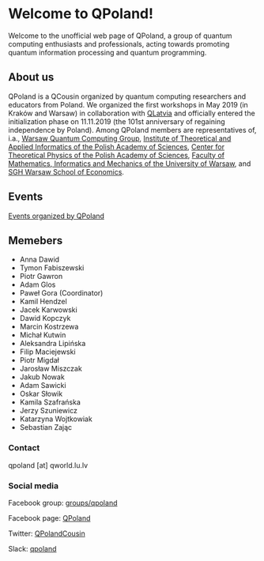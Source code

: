 # Welcome to QPoland!

Welcome to the unofficial web page of QPoland, a group of quantum computing enthusiasts and professionals, acting towards promoting quantum information processing and quantum programming. 

## About us

QPoland is a QCousin organized by quantum computing researchers and educators from Poland. We organized the first workshops in May 2019 (in Kraków and Warsaw) in collaboration with [QLatvia](https://qworld.lu.lv/index.php/qlatvia/) and officially entered the initialization phase on 11.11.2019 (the 101st anniversary of regaining independence by Poland). Among QPoland members are representatives of, i.a., [Warsaw Quantum Computing Group](https://www.facebook.com/groups/warsaw.quantum), [Institute of Theoretical and Applied Informatics of the Polish Academy of Sciences](https://iitis.pl/en), [Center for Theoretical Physics of the Polish Academy of Sciences](http://www.cft.edu.pl/), [Faculty of Mathematics, Informatics and Mechanics of the University of Warsaw](https://www.mimuw.edu.pl/en), and [SGH Warsaw School of Economics](http://www.sgh.waw.pl/en/Pages/default.aspx).

## Events

[Events organized by QPoland](/events/)

## Memebers

-  Anna Dawid
-  Tymon Fabiszewski
-  Piotr Gawron
-  Adam Glos
-  Paweł Gora (Coordinator)
-  Kamil Hendzel
-  Jacek Karwowski
-  Dawid Kopczyk
-  Marcin Kostrzewa
-  Michał Kutwin
-  Aleksandra Lipińska
-  Filip Maciejewski
-  Piotr Migdał
-  Jarosław Miszczak
-  Jakub Nowak
-  Adam Sawicki
-  Oskar Słowik
-  Kamila Szafrańska
-  Jerzy Szuniewicz
-  Katarzyna Wojtkowiak
-  Sebastian Zając

### Contact

qpoland [at] qworld.lu.lv

### Social media

Facebook group: [groups/qpoland](https://www.facebook.com/groups/qpoland)

Facebook page: [QPoland](https://www.facebook.com/QPoland-110308580421373)

Twitter: [QPolandCousin](https://twitter.com/QPolandCousin)

Slack:
[qpoland](https://join.slack.com/t/qpoland/shared_invite/zt-cfeuwob7-uQH6BjW9k_WbWnAME8Uyuw) 


